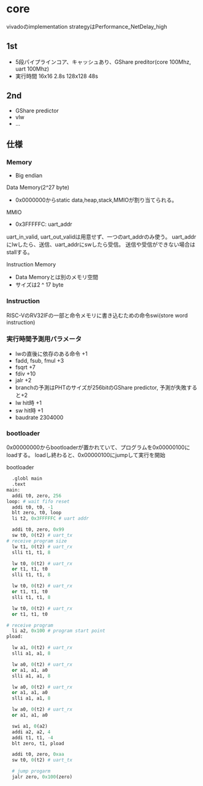 # core
vivadoのimplementation strategyはPerformance_NetDelay_high

## 1st
+ 5段パイプラインコア、キャッシュあり、GShare preditor(core 100Mhz, uart 100Mhz) 
+ 実行時間 16x16 2.8s 128x128 48s

## 2nd
+ GShare predictor
+ vlw
+ ...

## 仕様
### Memory
+ Big endian

Data Memory(2^27 byte)
+ 0x0000000からstatic data,heap,stack,MMIOが割り当てられる。

MMIO
+ 0x3FFFFFC: uart_addr

uart_in_valid, uart_out_validは用意せず、一つのart_addrのみ使う。
uart_addrにlwしたら、送信、uart_addrにswしたら受信。
送信や受信ができない場合はstallする。

Instruction Memory
+ Data Memoryとは別のメモリ空間
+ サイズは2 ^ 17 byte

### Instruction
RISC-VのRV32IFの一部と命令メモリに書き込むための命令swi(store word instruction)

### 実行時間予測用パラメータ
+ lwの直後に依存のある命令 +1
+ fadd, fsub, fmul +3
+ fsqrt +7
+ fdiv +10
+ jalr +2
+ branchの予測はPHTのサイズが256bitのGShare predictor, 予測が失敗すると+2
+ lw hit時 +1
+ sw hit時 +1
+ baudrate 2304000
 
### bootloader
0x00000000からbootloaderが置かれていて、プログラムを0x00000100にloadする。
loadし終わると、0x00000100にjumpして実行を開始

bootloader
```python
  .globl main
  .text
main:
  addi t0, zero, 256
loop: # wait fifo reset
  addi t0, t0, -1
  blt zero, t0, loop
  li t2, 0x3FFFFFC # uart addr

  addi t0, zero, 0x99
  sw t0, 0(t2) # uart_tx
# receive program size  
  lw t1, 0(t2) # uart_rx
  slli t1, t1, 8

  lw t0, 0(t2) # uart_rx
  or t1, t1, t0
  slli t1, t1, 8

  lw t0, 0(t2) # uart_rx
  or t1, t1, t0
  slli t1, t1, 8

  lw t0, 0(t2) # uart_rx
  or t1, t1, t0

# receive program   
  li a2, 0x100 # program start point
pload:

  lw a1, 0(t2) # uart_rx
  slli a1, a1, 8

  lw a0, 0(t2) # uart_rx
  or a1, a1, a0
  slli a1, a1, 8

  lw a0, 0(t2) # uart_rx
  or a1, a1, a0
  slli a1, a1, 8

  lw a0, 0(t2) # uart_rx
  or a1, a1, a0

  swi a1, 0(a2)
  addi a2, a2, 4
  addi t1, t1, -4
  blt zero, t1, pload

  addi t0, zero, 0xaa
  sw t0, 0(t2) # uart_tx

  # jump progarm
  jalr zero, 0x100(zero)
```